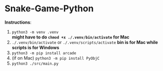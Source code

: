 # Snake-Game-Python
**Instructions**: 
1. `python3 -m venv .venv`  
**might have to do `chmod +x ./.venv/bin/activate` for Mac**
2. `./.venv/bin/activate` or `./.venv/scripts/activate` 
**bin is for Mac while scripts is for Windows**
3. `python3 -m pip install arcade`
4. (if on Mac) `python3 -m pip install PyObjC`
5. `python3 ./src/main.py`